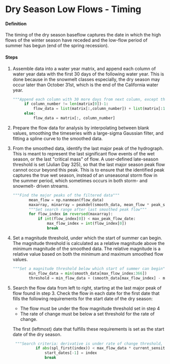 # Dry Season Low Flows - Timing

#### Definition

The timing of the dry season baseflow captures the date in which the high flows of the winter season have receded and the low-flow period of summer has begun (end of the spring recession).

#### Steps

1. Assemble data into a water year matrix, and append each column of water year data with the first 30 days of the following water year. This is done because in the snowmelt classes especially, the dry season may occur later than October 31st, which is the end of the California water year.
   ```py
   """Append each column with 30 more days from next column, except the last column"""
        if column_number != len(matrix[0])-1:
            flow_data = list(matrix[:,column_number]) + list(matrix[:100,column_number+1])
        else:
            flow_data = matrix[:, column_number]
   ```
2. Prepare the flow data for analysis by interpolating between blank values, smoothing the timeseries with a large-sigma Gaussian filter, and fitting a spline curve to the smoothed data.

3. From the smoothed data, identify the last major peak of the hydrograph. This is meant to represent the last significant flow events of the wet season, or the last "critical mass" of flow. A user-defined late-season threshold is set \(Julian Day 325\), so that the last major season peak flow cannot occur beyond this peak. This is to ensure that the identified peak captures the true wet season, instead of an unseasonal storm flow in the summer period, which sometimes occurs in both storm- and snowmelt- driven streams.

   ```py
   """Find the major peaks of the filtered data"""
          mean_flow = np.nanmean(flow_data)
          maxarray, minarray = peakdet(smooth_data, mean_flow * peak_sensitivity)
          """Set search range after last smoothed peak flow"""
          for flow_index in reversed(maxarray):
              if int(flow_index[0]) < max_peak_flow_date:
                  max_flow_index = int(flow_index[0])
                  break
   ```

4. Set a magnitude threshold, under which the start of summer can begin. The magnitude threshold is calculated as a relative magnitude above the minimum magnitude of the smoothed data. The relative magnitude is a relative value based on both the minimum and maximum smoothed flow values.

   ```py
   """Set a magnitude threshold below which start of summer can begin"""
          min_flow_data = min(smooth_data[max_flow_index:366])
          threshold = min_flow_data + (smooth_data[max_flow_index] - min_flow_data) * min_summer_flow_percent
   ```

5. Search the flow data from left to right, starting at the last major peak of flow found in step 3. Check the flow in each date for the first date that fills the following requirements for the start date of the dry season:
   *  The flow must be under the flow magnitude threshold set in step 4
   * The rate of change must be below a set threshold for the rate of change.

   The first \(leftmost\) date that fulfills these requirements is set as the start date of the dry season.

    ```py
     """Search criteria: derivative is under rate of change threshold, date is after last major peak, and flow is less than specified percent of smoothed max flow"""
              if abs(spl_first(index)) < max_flow_data * current_sensitivity and index > max_flow_index and data < threshold:
                  start_dates[-1] = index
                  break
     ```
